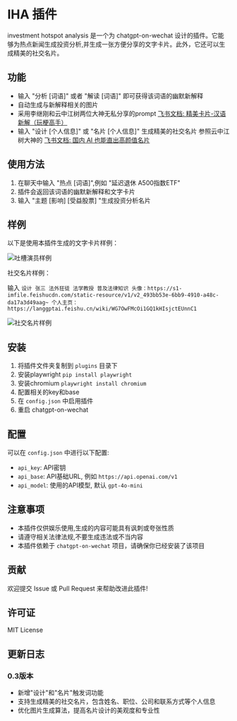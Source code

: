 # IHA 插件

investment hotspot analysis 是一个为 chatgpt-on-wechat 设计的插件。它能够为热点新闻生成投资分析,并生成一张方便分享的文字卡片。此外，它还可以生成精美的社交名片。


## 功能

- 输入 "分析 [词语]" 或者 "解读 [词语]" 即可获得该词语的幽默新解释
- 自动生成与新解释相关的图片
- 采用李继刚和云中江树两位大神无私分享的prompt [飞书文档: 精美卡片-汉语新解（玩梗高手）](https://tffyvtlai4.feishu.cn/wiki/HvkuwNcKxiqvLKk5o9rcRjfjn1u)
- 输入 "设计 [个人信息]" 或 "名片 [个人信息]" 生成精美的社交名片 参照云中江树大神的 [飞书文档: 国内 AI 也能直出高颜值名片](https://langgptai.feishu.cn/wiki/WG7OwFMcOi1GQ1kHIsjctEUnnC1)

## 使用方法

1. 在聊天中输入 "热点 [词语]",例如 "延迟退休 A500指数ETF"
2. 插件会返回该词语的幽默新解释和文字卡片
3. 输入 "主题 [影响] [受益股票] "生成投资分析名片

## 样例

以下是使用本插件生成的文字卡片样例：

![吐槽演员样例](images/example1.jpg)

社交名片样例：

输入 `设计 张三 法外狂徒 法学教授 普及法律知识 头像：https://s1-imfile.feishucdn.com/static-resource/v1/v2_493bb53e-6bb9-4910-a48c-da17a3d49aag~ 个人主页：https://langgptai.feishu.cn/wiki/WG7OwFMcOi1GQ1kHIsjctEUnnC1`

![社交名片样例](images/example2.jpg)

## 安装

1. 将插件文件夹复制到 `plugins` 目录下
2. 安装playwright `pip install playwright`
3. 安装chromium `playwright install chromium`
4. 配置相关的key和base
4. 在 `config.json` 中启用插件
5. 重启 chatgpt-on-wechat

## 配置

可以在 `config.json` 中进行以下配置:

- `api_key`: API密钥
- `api_base`: API基础URL, 例如 `https://api.openai.com/v1`
- `api_model`: 使用的API模型, 默认 `gpt-4o-mini`

## 注意事项

- 本插件仅供娱乐使用,生成的内容可能具有讽刺或夸张性质
- 请遵守相关法律法规,不要生成违法或不当内容
- 本插件依赖于 `chatgpt-on-wechat` 项目，请确保你已经安装了该项目

## 贡献

欢迎提交 Issue 或 Pull Request 来帮助改进此插件!

## 许可证

MIT License

## 更新日志

### 0.3版本
- 新增"设计"和"名片"触发词功能
- 支持生成精美的社交名片，包含姓名、职位、公司和联系方式等个人信息
- 优化图片生成算法，提高名片设计的美观度和专业性
